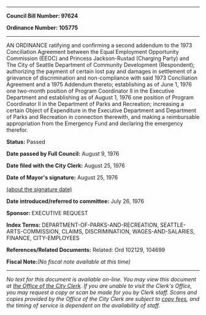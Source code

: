 

********

**Council Bill Number: 97624**
   
**Ordinance Number: 105775**
********

 AN ORDINANCE ratifying and confirming a second addendum to the 1973 Conciliation Agreement between the Equal Employment Opportunity Commission (EEOC) and Princess Jackson-Rustad (Charging Party) and The City of Seattle Department of Community Development (Respondent); authorizing the payment of certain lost pay and damages in settlement of a grievance of discrimination and non-compliance with said 1973 Conciliation Agreement and a 1975 Addendum thereto; establishing as of June 1, 1976 one two-month position of Program Coordinator II in the Executive Department and establishing as of August 1, 1976 one position of Program Coordinator II in the Department of Parks and Recreation; increasing a certain Object of Expenditure in the Executive Department and Department of Parks and Recreation in connection therewith, and making a reimbursable appropriation from the Emergency Fund and declaring the emergency therefor.

**Status:** Passed
   
**Date passed by Full Council:** August 9, 1976
   
**Date filed with the City Clerk:** August 25, 1976
   
**Date of Mayor's signature:** August 25, 1976
   
[(about the signature date)](/~public/approvaldate.htm)
   
   
   
**Date introduced/referred to committee:** July 26, 1976
   
**Sponsor:** EXECUTIVE REQUEST
   
   
**Index Terms:** DEPARTMENT-OF-PARKS-AND-RECREATION, SEATTLE-ARTS-COMMISSION, CLAIMS, DISCRIMINATION, WAGES-AND-SALARIES, FINANCE, CITY-EMPLOYEES

**References/Related Documents:** Related: Ord 102129, 104699

**Fiscal Note:**_(No fiscal note available at this time)_
********

_No text for this document is available on-line. You may view this document at [the Office of the City Clerk](http://www.seattle.gov/leg/clerk/contactUs.htm). If you are unable to visit the Clerk's Office, you may request a copy or scan be made for you by Clerk staff. Scans and copies provided by the Office of the City Clerk are subject to [copy fees](http://clerk.seattle.gov/~public/clerkfees.htm), and the timing of service is dependent on the availability of staff._


